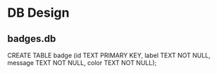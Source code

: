 # DB Design

## badges.db

CREATE TABLE badge (id TEXT PRIMARY KEY, label TEXT NOT NULL, message TEXT NOT NULL, color TEXT NOT NULL);
